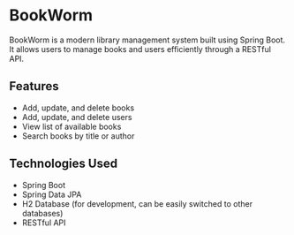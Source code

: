 # BookWorm

BookWorm is a modern library management system built using Spring Boot. It allows users to manage books and users efficiently through a RESTful API.

## Features

- Add, update, and delete books
- Add, update, and delete users
- View list of available books
- Search books by title or author

## Technologies Used

- Spring Boot
- Spring Data JPA
- H2 Database (for development, can be easily switched to other databases)
- RESTful API
